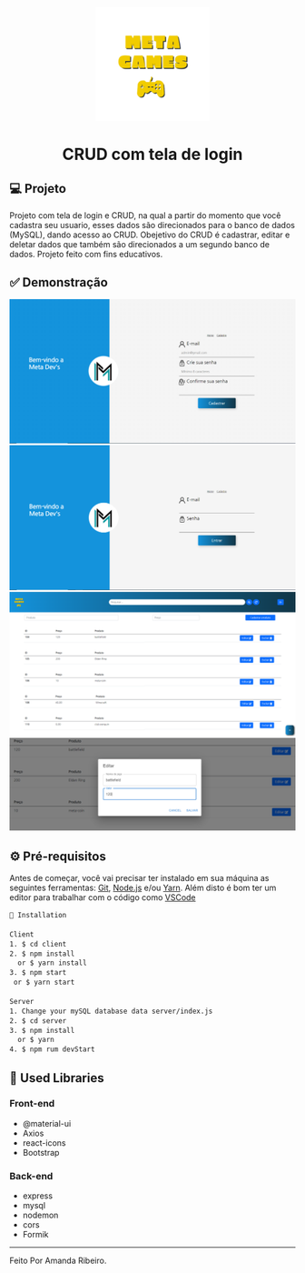 <h4 align="center">
  <img src="https://github.com/amandaribeiro0/tela_login_crud_reactjs_mysql/blob/main/images/favicon.png" alt="logo" height="200"/>
</h4>

<h1 align="center">
    CRUD com tela de login
</h1>

## 💻 Projeto

Projeto com tela de login e CRUD, na qual a partir do momento que você cadastra seu usuario, esses dados são direcionados para o banco de dados (MySQL), dando acesso ao CRUD. Obejetivo do CRUD é cadastrar, editar e deletar dados que também são direcionados a um segundo banco de dados. Projeto feito com fins educativos. 

## ✅ Demonstração
<img src="https://github.com/amandaribeiro0/tela_login_crud_reactjs_mysql/blob/main/images/tela_cadastro.PNG" />
<img src="https://github.com/amandaribeiro0/tela_login_crud_reactjs_mysql/blob/main/images/tela_login.PNG" />
<img src="https://github.com/amandaribeiro0/tela_login_crud_reactjs_mysql/blob/main/images/print_crud_front.PNG" />
<img src="https://github.com/amandaribeiro0/tela_login_crud_reactjs_mysql/blob/main/images/crud_front_eidt.PNG" />

## ⚙ Pré-requisitos

Antes de começar, você vai precisar ter instalado em sua máquina as seguintes ferramentas:
[Git](https://git-scm.com), [Node.js](https://nodejs.org/en/) e/ou [Yarn](https://yarnpkg.com/). 
Além disto é bom ter um editor para trabalhar com o código como [VSCode](https://code.visualstudio.com/)

```bash
📗 Installation

Client
1. $ cd client
2. $ npm install 
  or $ yarn install
3. $ npm start 
 or $ yarn start

Server
1. Change your mySQL database data server/index.js
2. $ cd server
3. $ npm install 
  or $ yarn
4. $ npm rum devStart
```


## 🚀 Used Libraries
### Front-end
* @material-ui
* Axios
* react-icons
* Bootstrap
### Back-end
* express
* mysql
* nodemon
* cors
* Formik

<hr/>

Feito Por Amanda Ribeiro.
